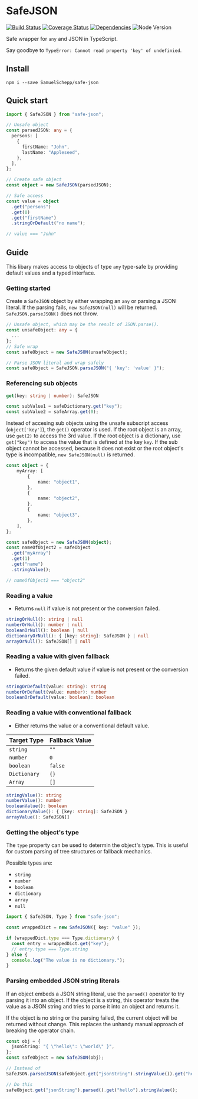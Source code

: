 # SafeJSON

[![Build Status](https://travis-ci.org/SamuelSchepp/SafeJSON.svg?branch=master)](https://travis-ci.org/SamuelSchepp/SafeJSON)
[![Coverage Status](https://coveralls.io/repos/github/SamuelSchepp/SafeJSON/badge.svg?branch=master)](https://coveralls.io/github/SamuelSchepp/SafeJSON?branch=master)
[![Dependencies](https://david-dm.org/SamuelSchepp/SafeJSON.svg)](https://david-dm.org/)
![Node Version](https://img.shields.io/badge/node-%3E=%208.11-brightgreen.svg)

Safe wrapper for ```any``` and JSON in TypeScript.

Say goodbye to `TypeError: Cannot read property 'key' of undefinied`.

## Install

`npm i --save SamuelSchepp/safe-json`

## Quick start

```typescript
import { SafeJSON } from "safe-json";

// Unsafe object
const parsedJSON: any = {
  persons: [
    {
      firstName: "John",
      lastName: "Appleseed",
    },
  ],
};

// Create safe object
const object = new SafeJSON(parsedJSON);

// Safe access
const value = object
  .get("persons")
  .get(0)
  .get("firstName")
  .stringOrDefault("no name");

// value === "John"
```

## Guide

This libary makes access to objects of type `any` type-safe by providing default values and a typed interface.

### Getting started

Create a `SafeJSON` object by either wrapping an `any` or parsing a JSON literal.
If the parsing fails, `new SafeJSON(null)` will be returned.
`SafeJSON.parseJSON()` does not throw.

```typescript
// Unsafe object, which may be the result of JSON.parse().
const unsafeObject: any = {
  ...
};
// Safe wrap
const safeObject = new SafeJSON(unsafeObject);
```

```typescript
// Parse JSON literal and wrap safely
const safeObject = SafeJSON.parseJSON("{ 'key': 'value' }");
```

### Referencing sub objects

```typescript
get(key: string | number): SafeJSON
```

```typescript
const subValue1 = safeDictionary.get("key");
const subValue2 = safeArray.get(0);
```

Instead of accesing sub objects using the unsafe subscript access (`object['key']`), the `get()` operator is used.
If the root object is an array, use `get(2)` to access the 3rd value.
If the root object is a dictionary, use `get("key")` to access the value that is defined at the key `key`.
If the sub object cannot be accessed, because it does not exist or the root object's type is incompatible,
`new SafeJSON(null)` is returned.

```typescript
const object = {
    myArray: [
        {
            name: "object1",
        },
        {
            name: "object2",
        },
        {
            name: "object3",
        },
    ],
};

const safeObject = new SafeJSON(object);
const nameOfObject2 = safeObject
  .get("myArray")
  .get(1)
  .get("name")
  .stringValue();

// nameOfObject2 === "object2"
```

### Reading a value

- Returns `null` if value is not present or the conversion failed.

```typescript
stringOrNull(): string | null
numberOrNull(): number | null
booleanOrNull(): boolean | null
dictionaryOrNull(): { [key: string]: SafeJSON } | null
arrayOrNull(): SafeJSON[] | null
```

### Reading a value with given fallback

- Returns the given default value if value is not present or the conversion failed.

```typescript
stringOrDefault(value: string): string
numberOrDefault(value: number): number
booleanOrDefault(value: boolean): boolean
```

### Reading a value with conventional fallback

- Either returns the value or a conventional default value.

| Target Type  | Fallback Value |
|--------------|----------------|
| `string`     | `""`           |
| `number`     | `0`            |
| `boolean`    | `false`        |
| `Dictionary` | `{}`           |
| `Array`      | `[]`           |

```typescript
stringValue(): string
numberValue(): number
booleanValue(): boolean
dictionaryValue(): { [key: string]: SafeJSON }
arrayValue(): SafeJSON[]
```

### Getting the object's type

The `type` property can be used to determin the object's type.
This is useful for custom parsing of tree structures or fallback mechanics.

Possible types are:
- `string`
- `number`
- `boolean`
- `dictionary`
- `array`
- `null`

```typescript
import { SafeJSON, Type } from "safe-json";

const wrappedDict = new SafeJSON({ key: "value" });

if (wrappedDict.type === Type.dictionary) {
  const entry = wrappedDict.get("key");
  // entry.type === Type.string
} else {
  console.log("The value is no dictionary.");
}
```

### Parsing embedded JSON string literals

If an object embeds a JSON string literal, use the `parsed()` operator to try parsing it into an object.
If the object is a string, this operator treats the value as a JSON string and tries to parse it into an object and returns it.

If the object is no string or the parsing failed, the current object will be returned without change.
This replaces the unhandy manual approach of breaking the operator chain.
```typescript
const obj = {
  jsonString: "{ \"hello\": \"world\" }",
};
const safeObject = new SafeJSON(obj);

// Instead of
SafeJSON.parsedJSON(safeObject.get("jsonString").stringValue()).get("hello").stringValue();

// Do this
safeObject.get("jsonString").parsed().get("hello").stringValue();
```
